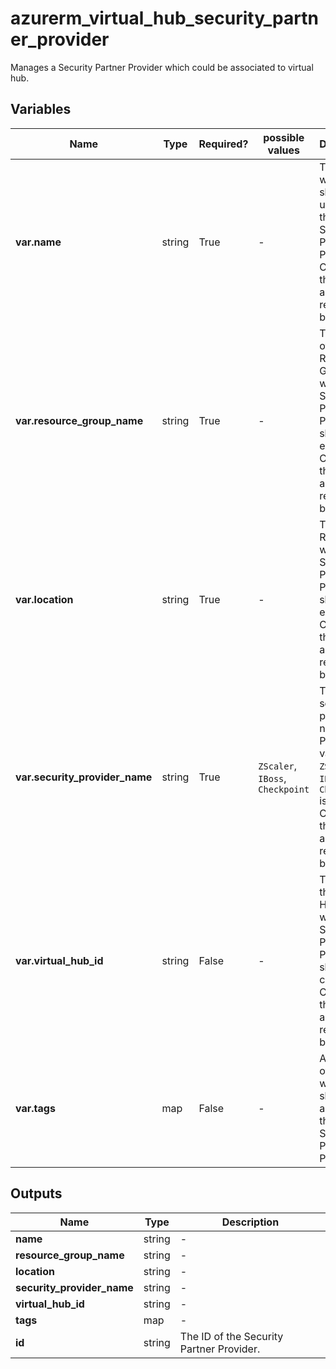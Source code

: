 # azurerm_virtual_hub_security_partner_provider

Manages a Security Partner Provider which could be associated to virtual hub.

## Variables

| Name | Type | Required? |  possible values |  Description |
| ---- | ---- | --------- |  ----------- | ----------- |
| **var.name** | string | True | -  |  The name which should be used for this Security Partner Provider. Changing this forces a new resource to be created. | 
| **var.resource_group_name** | string | True | -  |  The name of the Resource Group where the Security Partner Provider should exist. Changing this forces a new resource to be created. | 
| **var.location** | string | True | -  |  The Azure Region where the Security Partner Provider should exist. Changing this forces a new resource to be created. | 
| **var.security_provider_name** | string | True | `ZScaler`, `IBoss`, `Checkpoint`  |  The security provider name. Possible values are `ZScaler`, `IBoss` and `Checkpoint` is allowed. Changing this forces a new resource to be created. | 
| **var.virtual_hub_id** | string | False | -  |  The ID of the Virtual Hub within which this Security Partner Provider should be created. Changing this forces a new resource to be created. | 
| **var.tags** | map | False | -  |  A mapping of tags which should be assigned to the Security Partner Provider. | 



## Outputs

| Name | Type | Description |
| ---- | ---- | --------- | 
| **name** | string  | - | 
| **resource_group_name** | string  | - | 
| **location** | string  | - | 
| **security_provider_name** | string  | - | 
| **virtual_hub_id** | string  | - | 
| **tags** | map  | - | 
| **id** | string  | The ID of the Security Partner Provider. | 